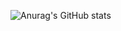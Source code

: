 ![Anurag's GitHub stats](https://github-readme-stats.vercel.app/api?username=bg-silv&hide=contribs,prs)
